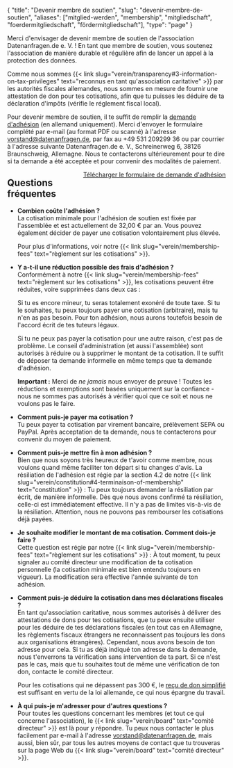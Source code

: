 {
    "title": "Devenir membre de soutien",
    "slug": "devenir-membre-de-soutien",
    "aliases": ["mitglied-werden", "membership", "mitgliedschaft", "foerdermitgliedschaft", "fördermitgliedschaft"],
    "type": "page"
}

<!-- TODO: It would (obviously) be great if this wasn't just a big wall of text. I am *very* open to suggestions. -->

Merci d'envisager de devenir membre de soutien de l'association Datenanfragen.de e.&nbsp;V. ! En tant que membre de soutien, vous soutenez l'association de manière durable et régulière afin de lancer un appel à la protection des données.

Comme nous sommes {{< link slug="verein/transparency#3-information-on-tax-privileges" text="reconnus en tant qu'association caritative" >}} par les autorités fiscales allemandes, nous sommes en mesure de fournir une attestation de don pour tes cotisations, afin que tu puisses les déduire de ta déclaration d'impôts (vérifie le réglement fiscal local).

Pour devenir membre de soutien, il te suffit de remplir la [demande d'adhésion](https://static.dacdn.de/docs/mitgliedsantrag.pdf) (en allemand uniquement). Merci d'envoyer le formulaire complété par e-mail (au format PDF ou scanné) à l'adresse [vorstand@datenanfragen.de](mailto:vorstand@datenanfragen.de), par fax au +49&nbsp;531&nbsp;209299&nbsp;36 ou par courrier à l'adresse suivante Datenanfragen.de e.&nbsp;V., Schreinerweg 6, 38126 Braunschweig, Allemagne.
Nous te contacterons ultérieurement pour te dire si ta demande a été acceptée et pour convenir des modalités de paiement.

<a href="https://static.dacdn.de/docs/mitgliedsantrag.pdf" class="button button-primary icon icon-download" style="float: right;">Télécharger le formulaire de demande d'adhésion</a>
<div class="clearfix"></div>

## Questions fréquentes

* **Combien coûte l'adhésion ?**  
    La cotisation minimale pour l'adhésion de soutien est fixée par l'assemblée et est actuellement de 32,00 € par an. Vous pouvez également décider de payer une cotisation volontairement plus élevée.

    Pour plus d'informations, voir notre {{< link slug="verein/membership-fees" text="règlement sur les cotisations" >}}.

* **Y a-t-il une réduction possible des frais d'adhésion ?**  
    Conformément à notre {{< link slug="verein/membership-fees" text="règlement sur les cotisations" >}}, les cotisations peuvent être réduites, voire supprimées dans deux cas :

    Si tu es encore mineur, tu seras totalement exonéré de toute taxe. Si tu le souhaites, tu peux toujours payer une cotisation (arbitraire), mais tu n'en as pas besoin.
    Pour ton adhésion, nous aurons toutefois besoin de l'accord écrit de tes tuteurs légaux.

    Si tu ne peux pas payer la cotisation pour une autre raison, c'est pas de problème. Le conseil d'administration (et aussi l'assemblée) sont autorisés à réduire ou à supprimer le montant de ta cotisation. Il te suffit de déposer ta demande informelle en même temps que ta demande d'adhésion.

    **Important :** Merci de *ne jamais* nous envoyer de preuve ! Toutes les réductions et exemptions sont basées uniquement sur la confiance - nous ne sommes pas autorisés à vérifier quoi que ce soit et nous ne voulons pas le faire.

* **Comment puis-je payer ma cotisation ?**  
    Tu peux payer ta cotisation par virement bancaire, prélèvement SEPA ou PayPal. Après acceptation de ta demande, nous te contacterons pour convenir du moyen de paiement.

* **Comment puis-je mettre fin à mon adhésion ?**  
    Bien que nous soyons très heureux de t'avoir comme membre, nous voulons quand même faciliter ton départ si tu changes d'avis. La résiliation de l'adhésion est régie par la section 4.2 de notre {{< link slug="verein/constitution#4-terminaison-of-membership" text="constitution" >}} : Tu peux toujours demander la résiliation par écrit, de manière informelle. Dès que nous avons confirmé ta résiliation, celle-ci est immédiatement effective. Il n'y a pas de limites vis-à-vis de la résiliation.
    Attention, nous ne pouvons pas rembourser les cotisations déjà payées.

* **Je souhaite modifier le montant de ma cotisation. Comment dois-je faire ?**  
    Cette question est régie par notre {{< link slug="verein/membership-fees" text="règlement sur les cotisations" >}} : À tout moment, tu peux signaler au comité directeur une modification de ta cotisation personnelle (la cotisation minimale est bien entendu toujours en vigueur). La modification sera effective l'année suivante de ton adhésion.

* **Comment puis-je déduire la cotisation dans mes déclarations fiscales ?**  
    En tant qu'association caritative, nous sommes autorisés à délivrer des attestations de dons pour tes cotisations, que tu peux ensuite utiliser pour les déduire de tes déclarations fiscales (en tout cas en Allemagne, les règlements fiscaux étrangers ne reconnaissent pas toujours les dons aux organisations étrangères). Cependant, nous avons besoin de ton adresse pour cela. Si tu as déjà indiqué ton adresse dans la demande, nous t'enverrons ta vérification sans intervention de ta part. Si ce n'est pas le cas, mais que tu souhaites tout de même une vérification de ton don, contacte le comité directeur. 

    Pour les cotisations qui ne dépassent pas 300&nbsp;€, le [reçu de don simplifié](https://static.dacdn.de/docs/vereinfachte-zuwendungsbestaetigung.pdf) est suffisant en vertu de la loi allemande, ce qui nous épargne du travail.

* **À qui puis-je m'adresser pour d'autres questions ?**  
    Pour toutes les questions concernant les membres (et tout ce qui concerne l'association), le {{< link slug="verein/board" text="comité directeur" >}} est là pour y répondre. Tu peux nous contacter le plus facilement par e-mail à l'adresse [vorstand@datenanfragen.de](mailto:vorstand@datenanfragen.de), mais aussi, bien sûr, par tous les autres moyens de contact que tu trouveras sur la page Web du {{< link slug="verein/board" text="comité directeur" >}}.    
